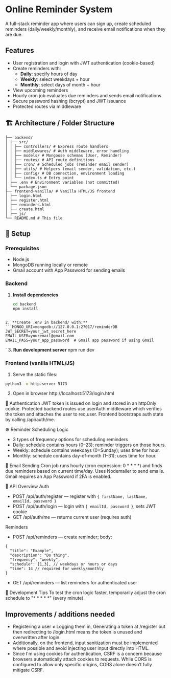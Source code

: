 # Online Reminder System

A full-stack reminder app where users can sign up, create scheduled reminders (daily/weekly/monthly), and receive email notifications when they are due.

## Features

- User registration and login with JWT authentication (cookie-based)
- Create reminders with:
  - **Daily**: specify hours of day
  - **Weekly**: select weekdays + hour
  - **Monthly**: select days of month + hour
- View upcoming reminders
- Hourly cron job evaluates due reminders and sends email notifications
- Secure password hashing (bcrypt) and JWT issuance
- Protected routes via middleware

## 🏗️ Architecture / Folder Structure
```remindersystem/
├── backend/
│ ├── src/
│ │ ├── controllers/ # Express route handlers
│ │ ├── middlewares/ # Auth middleware, error handling
│ │ ├── models/ # Mongoose schemas (User, Reminder)
│ │ ├── routes/ # API route definitions
│ │ ├── cron/ # Scheduled jobs (reminder email sender)
│ │ ├── utils/ # Helpers (email sender, validation, etc.)
│ │ ├── config/ # DB connection, environment loading
│ │ └── index.ts # Entry point
│ ├── .env # Environment variables (not committed)
│ └── package.json
├── frontend-vanilla/ # Vanilla HTML/JS frontend 
│ ├── login.html
│ ├── register.html
│ ├── reminders.html
│ ├── create.html
│ ├── js/
└── README.md # This file
```


## 🚀 Setup

### Prerequisites

- Node.js
- MongoDB running locally or remote
- Gmail account with App Password for sending emails

### Backend

1. **Install dependencies**
   ```bash
   cd backend
   npm install
```

2. **Create .env in backend/ with:**
```MONGO_URI=mongodb://127.0.0.1:27017/reminderDB
JWT_SECRET=your_jwt_secret_here
EMAIL_USER=youremail@gmail.com
EMAIL_PASS=your_app_password  # Gmail app password if using Gmail
```
`
3. **Run development server**
   npm run dev

### Frontend (vanilla HTML/JS)
1. Serve the static files:
```bash
python3 -m http.server 5173
```
2. Open in browser
http://localhost:5173/login.html



🔐 Authentication
JWT token is issued on login and stored in an httpOnly cookie.
Protected backend routes use userAuth middleware which verifies the token and attaches the user to req.user.
Frontend bootstraps auth state by calling /api/auth/me.

⚙️ Reminder Scheduling Logic
- 3 types of frequency options for scheduling reminders
- Daily: schedule contains hours (0–23); reminder triggers on those hours.
- Weekly: schedule contains weekdays (0=Sunday); uses time for hour.
- Monthly: schedule contains day-of-month (1–31); uses time for hour.


📧 Email Sending
Cron job runs hourly (cron expression: 0 * * * *) and finds due reminders based on current time/day.
Uses Nodemailer to send emails. Gmail requires an App Password if 2FA is enabled.


🔄 API Overview
Auth
- POST /api/auth/register — register with ```{ firstName, lastName, emailId, password }```
- POST /api/auth/login — login with ```{ emailId, password }```, sets JWT cookie
- GET /api/auth/me — returns current user (requires auth)

Reminders
- POST /api/reminders — create reminder; body:
```
{
  "title": "Example",
  "description": "Do thing",
  "frequency": "weekly",
  "schedule": [1,3], // weekdays or hours or days
  "time": 14 // required for weekly/monthly
}
```

- GET /api/reminders — list reminders for authenticated user


🧪 Development Tips
To test the cron logic faster, temporarily adjust the cron schedule to "* * * * *" (every minute).


## Improvements / additions needed
- Registering a user ≠ Logging them in, Generating a token at /register but then redirecting to /login.html means the token is unused and overwritten after login. 
- Additionally, on the frontend, input sanitization must be implemented where possible and avoid injecting user input directly into HTML.
- Since I'm using cookies for authentication, CSRF is a concern because browsers automatically attach cookies to requests. While CORS is configured to allow only specific origins, CORS alone doesn’t fully mitigate CSRF.


